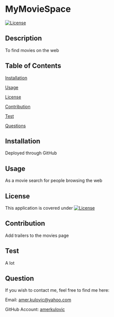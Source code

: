 # MyMovieSpace
  [![License](https://img.shields.io/badge/License-Apache_2.0-blue.svg)](https://opensource.org/licenses/Apache-2.0)
## Description
  To find movies on the web
## Table of Contents
<a href="#installation">Installation</a>

<a href="#usage">Usage</a>

<a href="#license">License</a>

<a href="#contribution">Contribution</a>

<a href="#test">Test</a>

<a href="#question">Questions</a>


## <div id="installation">Installation</div>
  Deployed through GitHub
## <div id="usage">Usage</div>
  As a movie search for people browsing the web
## <div id="license">License</div>
 This application is covered under [![License](https://img.shields.io/badge/License-Apache_2.0-blue.svg)](https://opensource.org/licenses/Apache-2.0)
## <div id="contribtion">Contribution</div>
  Add trailers to the movies page
## <div id="test">Test</div>
   A lot
## <div id="question">Question</div>
If you wish to contact me, feel free to find me here:

  Email: amer.kulovic@yahoo.com

  GitHub Account: <a href="https://github.com/amerkulovic">amerkulovic</a>